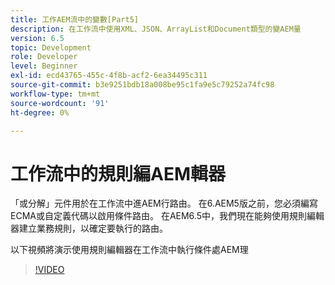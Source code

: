 ```yaml
---
title: 工作AEM流中的變數[Part5]
description: 在工作流中使用XML、JSON、ArrayList和Document類型的變AEM量
version: 6.5
topic: Development
role: Developer
level: Beginner
exl-id: ecd43765-455c-4f8b-acf2-6ea34495c311
source-git-commit: b3e9251bdb18a008be95c1fa9e5c79252a74fc98
workflow-type: tm+mt
source-wordcount: '91'
ht-degree: 0%

---
```


# 工作流中的規則編AEM輯器

「或分解」元件用於在工作流中進AEM行路由。 在6.AEM5版之前，您必須編寫ECMA或自定義代碼以啟用條件路由。 在AEM6.5中，我們現在能夠使用規則編輯器建立業務規則，以確定要執行的路由。

以下視頻將演示使用規則編輯器在工作流中執行條件處AEM理

>[!VIDEO](https://video.tv.adobe.com/v/26362?quality=12&learn=on)
